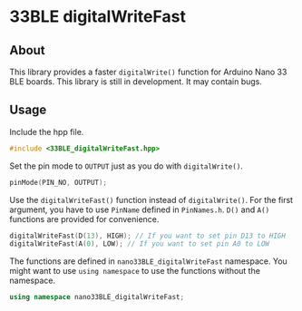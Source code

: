 # 33BLE digitalWriteFast
## About
This library provides a faster `digitalWrite()` function for Arduino Nano 33 BLE boards. This library is still in development. It may contain bugs.

## Usage
Include the hpp file.
```c++
#include <33BLE_digitalWriteFast.hpp>
```

Set the pin mode to `OUTPUT` just as you do with `digitalWrite()`.
```c++
pinMode(PIN_NO, OUTPUT);
```

Use the `digitalWriteFast()` function instead of `digitalWrite()`. For the first argument, you have to use `PinName` defined in `PinNames.h`. `D()` and `A()` functions are provided for convenience.
```c++
digitalWriteFast(D(13), HIGH); // If you want to set pin D13 to HIGH
digitalWriteFast(A(0), LOW); // If you want to set pin A0 to LOW
```

The functions are defined in `nano33BLE_digitalWriteFast` namespace. You might want to use `using namespace` to use the functions without the namespace.
```c++
using namespace nano33BLE_digitalWriteFast;
```